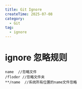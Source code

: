 ```yaml
---
title: Git Ignore
createTime: 2025-07-08
category:
  - Git
tag:
  - ignore
---
```


# ignore 忽略规则

```
name  //忽略文件
/floder //忽略文件夹
**/name  //系统所有位置的name文件忽略
```
